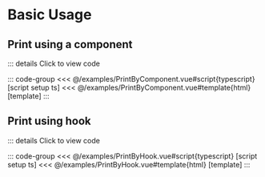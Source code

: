 # Basic Usage

<script setup>
import PrintByComponent from "../examples/PrintByComponent.vue"; 
import PrintByHook from "../examples/PrintByHook.vue"; 
</script>

## Print using a component

<PrintByComponent />

::: details Click to view code

::: code-group
<<< @/examples/PrintByComponent.vue#script{typescript} [script setup ts]
<<< @/examples/PrintByComponent.vue#template{html} [template]
:::

## Print using hook

<PrintByHook />

::: details Click to view code

::: code-group
<<< @/examples/PrintByHook.vue#script{typescript} [script setup ts]
<<< @/examples/PrintByHook.vue#template{html} [template]
:::
